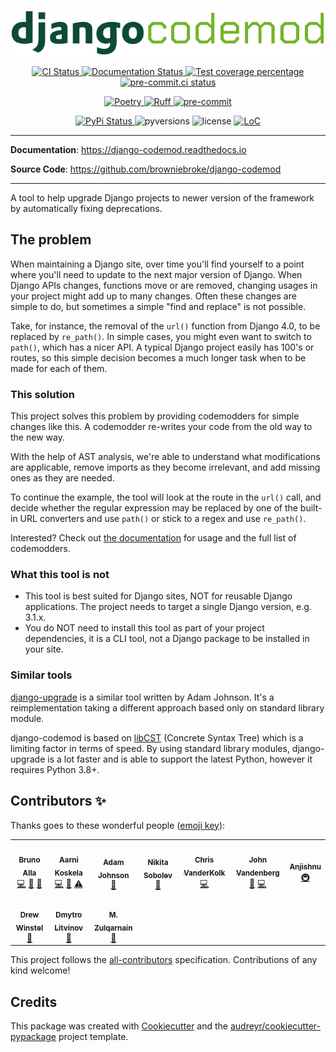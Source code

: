 <p align="center">
  <img alt="Django Codemod" src="https://raw.githubusercontent.com/browniebroke/django-codemod/main/assets/djangocodemod-stroke.png">
</p>

<p align="center">
  <a href="https://github.com/browniebroke/django-codemod/actions/workflows/ci.yml?query=branch%3Amain">
    <img alt="CI Status" src="https://img.shields.io/github/actions/workflow/status/browniebroke/django-codemod/ci.yml?branch=main&label=CI&logo=github&style=flat-square">
  </a>
  <a href="https://django-codemod.readthedocs.io">
    <img src="https://img.shields.io/readthedocs/django-codemod.svg?logo=read-the-docs&logoColor=fff&style=flat-square" alt="Documentation Status">
  </a>
  <a href="https://codecov.io/gh/browniebroke/django-codemod">
    <img src="https://img.shields.io/codecov/c/github/browniebroke/django-codemod.svg?logo=codecov&logoColor=fff&style=flat-square" alt="Test coverage percentage">
  </a>
  <a href="https://results.pre-commit.ci/latest/github/browniebroke/django-codemod/main">
    <img src="https://results.pre-commit.ci/badge/github/browniebroke/django-codemod/main.svg" alt="pre-commit.ci status">
  </a>
</p>
<p align="center">
  <a href="https://python-poetry.org/">
    <img src="https://img.shields.io/endpoint?url=https://python-poetry.org/badge/v0.json" alt="Poetry">
  </a>
  <a href="https://github.com/astral-sh/ruff">
    <img src="https://img.shields.io/endpoint?url=https://raw.githubusercontent.com/astral-sh/ruff/main/assets/badge/v2.json" alt="Ruff">
  </a>
  <a href="https://github.com/pre-commit/pre-commit">
    <img src="https://img.shields.io/badge/pre--commit-enabled-brightgreen?logo=pre-commit&logoColor=white&style=flat-square" alt="pre-commit">
  </a>
</p>
<p align="center">
  <a href="https://pypi.org/project/django-codemod/">
    <img src="https://img.shields.io/pypi/v/django-codemod.svg?logo=python&logoColor=fff&style=flat-square" alt="PyPi Status">
  </a>
  <img src="https://img.shields.io/pypi/pyversions/django-codemod.svg?style=flat-square&logo=python&amp;logoColor=fff" alt="pyversions">
  <img src="https://img.shields.io/pypi/l/django-codemod.svg?style=flat-square" alt="license">
  <a href="https://github.com/browniebroke/django-codemod">
    <img src="https://tokei.rs/b1/github/browniebroke/django-codemod/" alt="LoC">
  </a>
</p>

---

**Documentation**: <a href="https://django-codemod.readthedocs.io" target="_blank">https://django-codemod.readthedocs.io</a>

**Source Code**: <a href="https://github.com/browniebroke/django-codemod" target="_blank">https://github.com/browniebroke/django-codemod </a>

---

A tool to help upgrade Django projects to newer version of the framework by automatically fixing deprecations.

## The problem

When maintaining a Django site, over time you'll find yourself to a point where you'll need to update to the next major version of Django. When Django APIs changes, functions move or are removed, changing usages in your project might add up to many changes. Often these changes are simple to do, but sometimes a simple "find and replace" is not possible.

Take, for instance, the removal of the `url()` function from Django 4.0, to be replaced by `re_path()`. In simple cases, you might even want to switch to `path()`, which has a nicer API. A typical Django project easily has 100's or routes, so this simple decision becomes a much longer task when to be made for each of them.

### This solution

This project solves this problem by providing codemodders for simple changes like this. A codemodder re-writes your code from the old way to the new way.

With the help of AST analysis, we're able to understand what modifications are applicable, remove imports as they become irrelevant, and add missing ones as they are needed.

To continue the example, the tool will look at the route in the `url()` call, and decide whether the regular expression may be replaced by one of the built-in URL converters and use `path()` or stick to a regex and use `re_path()`.

Interested? Check out [the documentation](https://django-codemod.readthedocs.io) for usage and the full list of codemodders.

### What this tool is not

- This tool is best suited for Django sites, NOT for reusable Django applications. The project needs to target a single Django version, e.g. 3.1.x.
- You do NOT need to install this tool as part of your project dependencies, it is a CLI tool, not a Django package to be installed in your site.

### Similar tools

[django-upgrade](https://github.com/adamchainz/django-upgrade) is a similar tool written by Adam Johnson. It's a reimplementation taking a different approach based only on standard library module.

django-codemod is based on [libCST](https://libcst.readthedocs.io/) (Concrete Syntax Tree) which is a limiting factor in terms of speed. By using standard library modules, django-upgrade is a lot faster and is able to support the latest Python, however it requires Python 3.8+.

## Contributors ✨

Thanks goes to these wonderful people ([emoji key](https://allcontributors.org/docs/en/emoji-key)):

<!-- ALL-CONTRIBUTORS-LIST:START - Do not remove or modify this section -->
<!-- prettier-ignore-start -->
<!-- markdownlint-disable -->
<table>
  <tr>
    <td align="center"><a href="https://browniebroke.com"><img src="https://avatars1.githubusercontent.com/u/861044?v=4?s=80" width="80px;" alt=""/><br /><sub><b>Bruno Alla</b></sub></a><br /><a href="https://github.com/browniebroke/django-codemod/commits?author=browniebroke" title="Code">💻</a> <a href="https://github.com/browniebroke/django-codemod/commits?author=browniebroke" title="Documentation">📖</a> <a href="#ideas-browniebroke" title="Ideas, Planning, & Feedback">🤔</a></td>
    <td align="center"><a href="https://akx.github.io/"><img src="https://avatars2.githubusercontent.com/u/58669?v=4?s=80" width="80px;" alt=""/><br /><sub><b>Aarni Koskela</b></sub></a><br /><a href="https://github.com/browniebroke/django-codemod/commits?author=akx" title="Code">💻</a> <a href="#ideas-akx" title="Ideas, Planning, & Feedback">🤔</a> <a href="https://github.com/browniebroke/django-codemod/commits?author=akx" title="Tests">⚠️</a></td>
    <td align="center"><a href="https://adamj.eu/"><img src="https://avatars2.githubusercontent.com/u/857609?v=4?s=80" width="80px;" alt=""/><br /><sub><b>Adam Johnson</b></sub></a><br /><a href="https://github.com/browniebroke/django-codemod/commits?author=adamchainz" title="Documentation">📖</a></td>
    <td align="center"><a href="https://sobolevn.me"><img src="https://avatars1.githubusercontent.com/u/4660275?v=4?s=80" width="80px;" alt=""/><br /><sub><b>Nikita Sobolev</b></sub></a><br /><a href="https://github.com/browniebroke/django-codemod/commits?author=sobolevn" title="Documentation">📖</a></td>
    <td align="center"><a href="http://www.zapier.com"><img src="https://avatars3.githubusercontent.com/u/21158438?v=4?s=80" width="80px;" alt=""/><br /><sub><b>Chris VanderKolk</b></sub></a><br /><a href="https://github.com/browniebroke/django-codemod/commits?author=cvanderkolk" title="Code">💻</a></td>
    <td align="center"><a href="https://ghuser.io/jayvdb"><img src="https://avatars1.githubusercontent.com/u/15092?v=4?s=80" width="80px;" alt=""/><br /><sub><b>John Vandenberg</b></sub></a><br /><a href="https://github.com/browniebroke/django-codemod/issues?q=author%3Ajayvdb" title="Bug reports">🐛</a> <a href="https://github.com/browniebroke/django-codemod/commits?author=jayvdb" title="Code">💻</a></td>
    <td align="center"><a href="https://iamshnoo.github.io/blog/"><img src="https://avatars1.githubusercontent.com/u/45921510?v=4?s=80" width="80px;" alt=""/><br /><sub><b>Anjishnu</b></sub></a><br /><a href="#infra-iamshnoo" title="Infrastructure (Hosting, Build-Tools, etc)">🚇</a></td>
  </tr>
  <tr>
    <td align="center"><a href="https://github.com/drewbrew"><img src="https://avatars1.githubusercontent.com/u/7773256?v=4?s=80" width="80px;" alt=""/><br /><sub><b>Drew Winstel</b></sub></a><br /><a href="#ideas-drewbrew" title="Ideas, Planning, & Feedback">🤔</a></td>
    <td align="center"><a href="https://DmytroLitvinov.com"><img src="https://avatars.githubusercontent.com/u/16066485?v=4?s=80" width="80px;" alt=""/><br /><sub><b>Dmytro Litvinov</b></sub></a><br /><a href="https://github.com/browniebroke/django-codemod/commits?author=DmytroLitvinov" title="Documentation">📖</a></td>
    <td align="center"><a href="https://mzulqarnain1.github.io/"><img src="https://avatars.githubusercontent.com/u/23311265?v=4?s=80" width="80px;" alt=""/><br /><sub><b>M. Zulqarnain</b></sub></a><br /><a href="https://github.com/browniebroke/django-codemod/commits?author=mzulqarnain1" title="Documentation">📖</a></td>
  </tr>
</table>

<!-- markdownlint-restore -->
<!-- prettier-ignore-end -->

<!-- ALL-CONTRIBUTORS-LIST:END -->

This project follows the [all-contributors](https://github.com/all-contributors/all-contributors) specification. Contributions of any kind welcome!

## Credits

This package was created with
[Cookiecutter](https://github.com/audreyr/cookiecutter) and the
[audreyr/cookiecutter-pypackage](https://github.com/audreyr/cookiecutter-pypackage)
project template.
